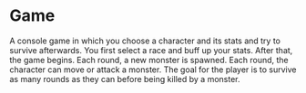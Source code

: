 # Game
A console game in which you choose a character and its stats and try to survive afterwards. You first select a race and buff up your stats. After that, the game begins. Each round, a new monster is spawned. Each round, the character can move or attack a monster. The goal for the player is to survive as many rounds as they can before being killed by a monster.
